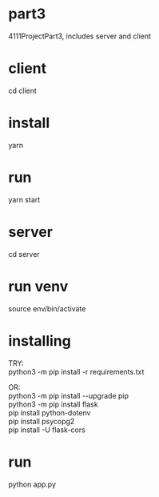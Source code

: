 # part3
 4111ProjectPart3, includes server and client

# client
cd client

# install
yarn

# run
yarn start

# server
cd server


# run venv
source env/bin/activate

# installing
TRY: \
python3 -m pip install -r requirements.txt

OR: \
python3 -m pip install --upgrade pip \
python3 -m pip install flask \
pip install python-dotenv \
pip install psycopg2 \
pip install -U flask-cors

# run
python app.py
